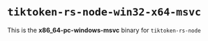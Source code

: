 # `tiktoken-rs-node-win32-x64-msvc`

This is the **x86_64-pc-windows-msvc** binary for `tiktoken-rs-node`
